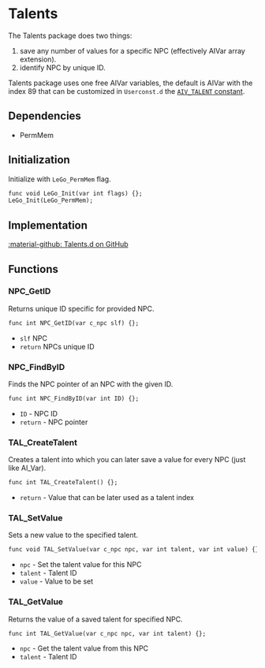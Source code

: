 # Talents
The Talents package does two things:

1. save any number of values for a specific NPC (effectively AIVar array extension).
2. identify NPC by unique ID.

Talents package uses one free AIVar variables, the default is AIVar with the index 89 that can be customized in `Userconst.d` the [`AIV_TALENT` constant](https://github.com/Lehona/LeGo/blob/55ae79a781f79cda649fa42d7f64250befa71212/Userconst.d#L120).

## Dependencies

- PermMem

## Initialization
Initialize with `LeGo_PermMem` flag.
```dae
func void LeGo_Init(var int flags) {};
LeGo_Init(LeGo_PermMem);
```

## Implementation
[:material-github: Talents.d on GitHub](https://github.com/Lehona/LeGo/blob/dev/Talents.d)

## Functions

### NPC_GetID
Returns unique ID specific for provided NPC.

```dae
func int NPC_GetID(var c_npc slf) {};
```

- `slf` NPC
- `return` NPCs unique ID

### NPC_FindByID
Finds the NPC pointer of an NPC with the given ID.
```dae
func int NPC_FindByID(var int ID) {};
```

- `ID` - NPC ID
- `return` - NPC pointer

### TAL_CreateTalent
Creates a talent into which you can later save a value for every NPC (just like AI_Var).
```dae
func int TAL_CreateTalent() {};
```

- `return` - Value that can be later used as a talent index

### TAL_SetValue
Sets a new value to the specified talent.
```dae
func void TAL_SetValue(var c_npc npc, var int talent, var int value) {};
```

- `npc` - Set the talent value for this NPC
- `talent` - Talent ID
- `value` - Value to be set

### TAL_GetValue
Returns the value of a saved talent for specified NPC.
```dae
func int TAL_GetValue(var c_npc npc, var int talent) {};
```

- `npc` - Get the talent value from this NPC
- `talent` - Talent ID
